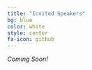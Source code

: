 ```yaml
---
title: "Invited Speakers"
bg: blue
color: white
style: center
fa-icon: github
---
```


*Coming Soon!*
